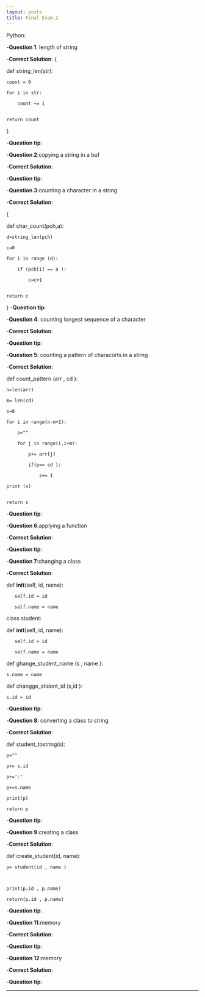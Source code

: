 ```yaml
---
layout: posts
title: Final Exam.2
---
```



Python:


-**Question 1**: length of string 

-**Correct Solution**:
{
    
 
def string_len(str): 

    count = 0    

    for i in str: 

        count += 1


    return count

}

-**Question tip**: 

-**Question 2**:copying a string in a buf

-**Correct Solution**:

-**Question tip**:


-**Question 3**:counting a character in a string 

-**Correct Solution**:

{
    

def char_count(pch,a):

    d=string_len(pch)

    c=0

    for i in range (d):

        if (pch[i] == a ):

            c=c+1 
 

    return c


}
-**Question tip**:


-**Question 4**: counting longest sequence of a character

-**Correct Solution**:

-**Question tip**:


-**Question 5**: counting a pattern of characorts in a stirng

-**Correct Solution**:



def count_pattern (arr , cd ):

    n=len(arr)

    m= len(cd)

    s=0

    for i in range(n-m+1):

        p=""

        for j in range(i,i+m):

            p+= arr[j]

            if(p== cd ):

                s+= 1

    print (s)


    return s


-**Question tip**:



-**Question 6**:applying a function

-**Correct Solution**:

-**Question tip**:


-**Question 7**:changing a class

-**Correct Solution**:




def __init__(self, id, name):

       self.id = id

       self.name = name



class student:

   def __init__(self, id, name):

       self.id = id

       self.name = name


def ghange_student_name (s , name ):

    s.name = name 



def changge_stident_id (s,id ):

    s.id = id 



-**Question tip**:


-**Question 8**: converting a class to string

-**Correct Solution**:


def student_tostring(s):

    p=""

    p+= s.id 

    p+=':'

    p+=s.name 

    print(p)

    return p 



-**Question tip**:


-**Question 9**:creating a class

-**Correct Solution**:




def create_student(id, name):

    p= student(id , name )



    print(p.id , p.name)

    return(p.id , p.name)



-**Question tip**:


-**Question 11**:memory

-**Correct Solution**:

-**Question tip**:



-**Question 12**:memory

-**Correct Solution**:

-**Question tip**:


---

